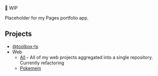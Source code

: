 
🚧 WIP

Placeholder for my Pages portfolio app.

## Projects
- [@toolbox-ts](https://github.com/Gajdascz/toolbox-ts)
- Web
  - [All](https://github.com/Gajdascz/TheOdinProject) - All of my web projects aggregated into a single repository. Currently refactoring
  - [Pokemem](https://github.com/Gajdascz/Pokemem)
